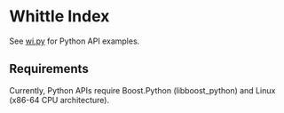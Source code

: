 # **Whittle Index**

See [wi.py](wi.py) for Python API examples.

## **Requirements**
Currently, Python APIs require Boost.Python (libboost_python) and Linux (x86-64 CPU architecture).